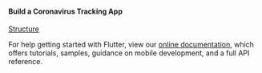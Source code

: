 
#### Build a Coronavirus Tracking App

[Structure]("Capture/pic1.png")



For help getting started with Flutter, view our
[online documentation](https://flutter.dev/docs), which offers tutorials,
samples, guidance on mobile development, and a full API reference.
